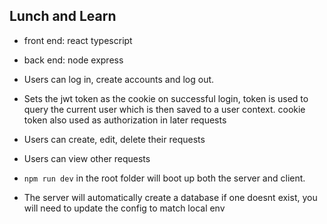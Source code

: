 ## Lunch and Learn

- front end: react typescript
- back end: node express

- Users can log in, create accounts and log out.
- Sets the jwt token as the cookie on successful login, token is used to query the current user which is then saved to a user context. cookie token also used as authorization in later requests
- Users can create, edit, delete their requests
- Users can view other requests

- `npm run dev` in the root folder will boot up both the server and client.
- The server will automatically create a database if one doesnt exist, you will need to update the config to match local env



